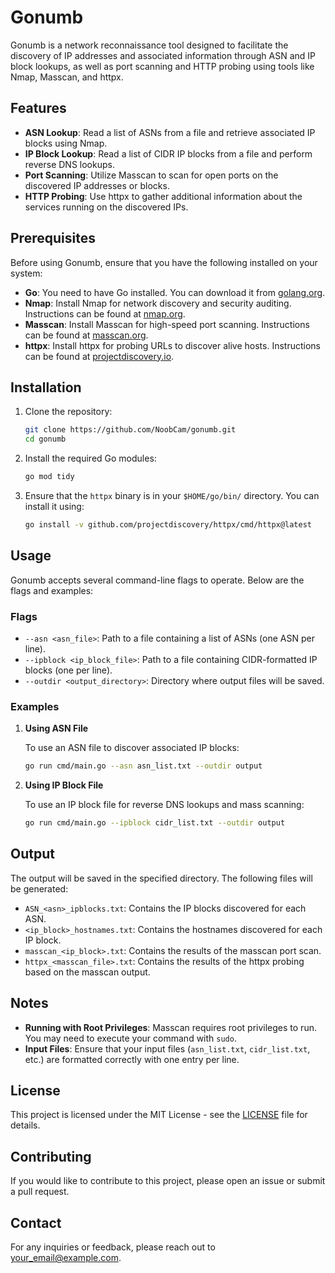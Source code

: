 
# Gonumb

Gonumb is a network reconnaissance tool designed to facilitate the discovery of IP addresses and associated information through ASN and IP block lookups, as well as port scanning and HTTP probing using tools like Nmap, Masscan, and httpx.

## Features

- **ASN Lookup**: Read a list of ASNs from a file and retrieve associated IP blocks using Nmap.
- **IP Block Lookup**: Read a list of CIDR IP blocks from a file and perform reverse DNS lookups.
- **Port Scanning**: Utilize Masscan to scan for open ports on the discovered IP addresses or blocks.
- **HTTP Probing**: Use httpx to gather additional information about the services running on the discovered IPs.

## Prerequisites

Before using Gonumb, ensure that you have the following installed on your system:

- **Go**: You need to have Go installed. You can download it from [golang.org](https://golang.org/dl/).
- **Nmap**: Install Nmap for network discovery and security auditing. Instructions can be found at [nmap.org](https://nmap.org/download.html).
- **Masscan**: Install Masscan for high-speed port scanning. Instructions can be found at [masscan.org](https://github.com/robertdavidgraham/masscan).
- **httpx**: Install httpx for probing URLs to discover alive hosts. Instructions can be found at [projectdiscovery.io](https://github.com/projectdiscovery/httpx).

## Installation

1. Clone the repository:

   ```bash
   git clone https://github.com/NoobCam/gonumb.git
   cd gonumb
   ```

2. Install the required Go modules:

   ```bash
   go mod tidy
   ```

3. Ensure that the `httpx` binary is in your `$HOME/go/bin/` directory. You can install it using:

   ```bash
   go install -v github.com/projectdiscovery/httpx/cmd/httpx@latest
   ```

## Usage

Gonumb accepts several command-line flags to operate. Below are the flags and examples:

### Flags

- `--asn <asn_file>`: Path to a file containing a list of ASNs (one ASN per line).
- `--ipblock <ip_block_file>`: Path to a file containing CIDR-formatted IP blocks (one per line).
- `--outdir <output_directory>`: Directory where output files will be saved.

### Examples

1. **Using ASN File**

   To use an ASN file to discover associated IP blocks:

   ```bash
   go run cmd/main.go --asn asn_list.txt --outdir output
   ```

2. **Using IP Block File**

   To use an IP block file for reverse DNS lookups and mass scanning:

   ```bash
   go run cmd/main.go --ipblock cidr_list.txt --outdir output
   ```

## Output

The output will be saved in the specified directory. The following files will be generated:

- `ASN_<asn>_ipblocks.txt`: Contains the IP blocks discovered for each ASN.
- `<ip_block>_hostnames.txt`: Contains the hostnames discovered for each IP block.
- `masscan_<ip_block>.txt`: Contains the results of the masscan port scan.
- `httpx_<masscan_file>.txt`: Contains the results of the httpx probing based on the masscan output.

## Notes

- **Running with Root Privileges**: Masscan requires root privileges to run. You may need to execute your command with `sudo`.
- **Input Files**: Ensure that your input files (`asn_list.txt`, `cidr_list.txt`, etc.) are formatted correctly with one entry per line.

## License

This project is licensed under the MIT License - see the [LICENSE](LICENSE) file for details.

## Contributing

If you would like to contribute to this project, please open an issue or submit a pull request.

## Contact

For any inquiries or feedback, please reach out to <your_email@example.com>.
